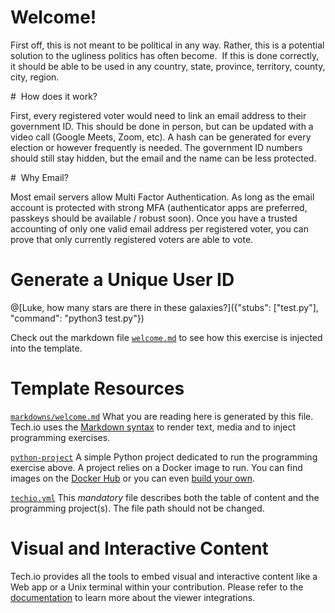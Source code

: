 # Welcome!

First off, this is not meant to be political in any way. Rather, this is a potential solution to the ugliness politics has often become. 
If this is done correctly, it should be able to be used in any country, state, province, territory, county, city, region. 

#  How does it work?

First, every registered voter would need to link an email address to their government ID. This should be done in person, but can be updated with a video call (Google Meets, Zoom, etc). A hash can be generated for every election or however frequently is needed. The government ID numbers should still stay hidden, but the email and the name can be less protected.

#  Why Email?

Most email servers allow Multi Factor Authentication. As long as the email account is protected with strong MFA (authenticator apps are preferred, passkeys should be available / robust soon).
Once you have a trusted accounting of only one valid email address per registered voter, you can prove that only currently registered voters are able to vote. 




# Generate a Unique User ID

@[Luke, how many stars are there in these galaxies?]({"stubs": ["test.py"], "command": "python3 test.py"})

Check out the markdown file [`welcome.md`](https://github.com/TechDotIO/python-template/blob/master/markdowns/welcome.md) to see how this exercise is injected into the template.

# Template Resources

[`markdowns/welcome.md`](https://github.com/TechDotIO/python-template/blob/master/markdowns/welcome.md)
What you are reading here is generated by this file. Tech.io uses the [Markdown syntax](https://tech.io/doc/reference-markdowns) to render text, media and to inject programming exercises.


[`python-project`](https://github.com/TechDotIO/python-template/tree/master/python-project)
A simple Python project dedicated to run the programming exercise above. A project relies on a Docker image to run. You can find images on the [Docker Hub](https://hub.docker.com/explore/) or you can even [build your own](https://tech.io/doc/reference-runner).


[`techio.yml`](https://github.com/TechDotIO/python-template/blob/master/techio.yml)
This *mandatory* file describes both the table of content and the programming project(s). The file path should not be changed.


# Visual and Interactive Content

Tech.io provides all the tools to embed visual and interactive content like a Web app or a Unix terminal within your contribution. Please refer to the [documentation](https://tech.io/doc) to learn more about the viewer integrations.
